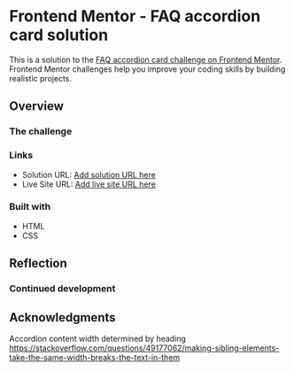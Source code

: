 # Frontend Mentor - FAQ accordion card solution

This is a solution to the [FAQ accordion card challenge on Frontend Mentor](https://www.frontendmentor.io/challenges/faq-accordion-card-XlyjD0Oam). Frontend Mentor challenges help you improve your coding skills by building realistic projects.

## Overview

### The challenge

### Links

- Solution URL: [Add solution URL here](https://your-solution-url.com)
- Live Site URL: [Add live site URL here](https://your-live-site-url.com)

### Built with

- HTML
- CSS

## Reflection

### Continued development

## Acknowledgments

Accordion content width determined by heading
https://stackoverflow.com/questions/49177062/making-sibling-elements-take-the-same-width-breaks-the-text-in-them
